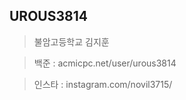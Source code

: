 UROUS3814
------------------
  >불암고등학교 김지훈
  
  >백준   : acmicpc.net/user/urous3814
  
  >인스타 : instagram.com/novil3715/
